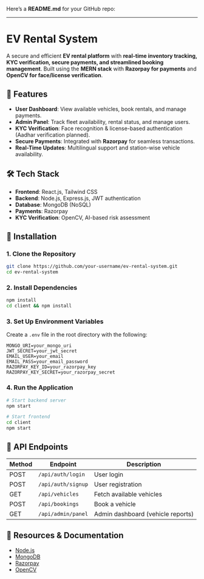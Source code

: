 Here’s a **README.md** for your GitHub repo:  

---

# **EV Rental System**  

A secure and efficient **EV rental platform** with **real-time inventory tracking, KYC verification, secure payments, and streamlined booking management**. Built using the **MERN stack** with **Razorpay for payments** and **OpenCV for face/license verification**.  

## 🚀 **Features**  
- **User Dashboard**: View available vehicles, book rentals, and manage payments.  
- **Admin Panel**: Track fleet availability, rental status, and manage users.  
- **KYC Verification**: Face recognition & license-based authentication (Aadhar verification planned).  
- **Secure Payments**: Integrated with **Razorpay** for seamless transactions.  
- **Real-Time Updates**: Multilingual support and station-wise vehicle availability.  

## 🛠 **Tech Stack**  
- **Frontend**: React.js, Tailwind CSS  
- **Backend**: Node.js, Express.js, JWT authentication  
- **Database**: MongoDB (NoSQL)  
- **Payments**: Razorpay  
- **KYC Verification**: OpenCV, AI-based risk assessment  

## 📌 **Installation**  

### **1. Clone the Repository**  
```bash
git clone https://github.com/your-username/ev-rental-system.git
cd ev-rental-system
```

### **2. Install Dependencies**  
```bash
npm install
cd client && npm install
```

### **3. Set Up Environment Variables**  
Create a `.env` file in the root directory with the following:  
```env
MONGO_URI=your_mongo_uri
JWT_SECRET=your_jwt_secret
EMAIL_USER=your_email
EMAIL_PASS=your_email_password
RAZORPAY_KEY_ID=your_razorpay_key
RAZORPAY_KEY_SECRET=your_razorpay_secret
```

### **4. Run the Application**  
```bash
# Start backend server
npm start

# Start frontend
cd client
npm start
```

## 📌 **API Endpoints**  
| Method | Endpoint            | Description                        |
|--------|---------------------|------------------------------------|
| POST   | `/api/auth/login`   | User login                        |
| POST   | `/api/auth/signup`  | User registration                 |
| GET    | `/api/vehicles`     | Fetch available vehicles          |
| POST   | `/api/bookings`     | Book a vehicle                    |
| GET    | `/api/admin/panel`  | Admin dashboard (vehicle reports) |

## 🔗 **Resources & Documentation**  
- [Node.js](https://nodejs.org/)  
- [MongoDB](https://www.mongodb.com/)  
- [Razorpay](https://razorpay.com/)  
- [OpenCV](https://opencv.org/)  

